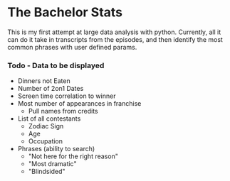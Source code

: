 # The Bachelor Stats
This is my first attempt at large data analysis with python. Currently, all it can do it take in transcripts from the episodes, and then identify the most common phrases with user defined params. 
### Todo - Data to be displayed
- Dinners not Eaten
- Number of 2on1 Dates
- Screen time correlation to winner
- Most number of appearances in franchise
  - Pull names from credits
- List of all contestants
  - Zodiac Sign
  - Age
  - Occupation
- Phrases (ability to search)
  - "Not here for the right reason"
  - "Most dramatic"
  - "Blindsided"
